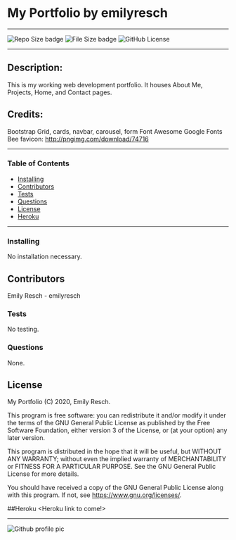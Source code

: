# __My Portfolio__ by emilyresch


_________________________

![Repo Size badge](https://img.shields.io/github/repo-size/emilyresch/resch_homework_7)
![File Size badge](https://img.shields.io/github/size/emilyresch/resch_homework_7)
![GitHub License](https://img.shields.io/github/license/emilyresch/resch_homework_7)

_________________________

## Description:
This is my working web development portfolio. It houses About Me, Projects, Home, and Contact pages.


## Credits: 
Bootstrap Grid, cards, navbar, carousel, form
Font Awesome
Google Fonts
Bee favicon: http://pngimg.com/download/74716
_________________________

### Table of Contents
- [Installing](#installing)
- [Contributors](#contributors)
- [Tests](#tests)
- [Questions](#questions)
- [License](#license)
- [Heroku](#heroku)

_________________________

### Installing
No installation necessary.

## Contributors
Emily Resch - emilyresch

### Tests
No testing. 

### Questions
None.

## License
My Portfolio (C) 2020, Emily Resch.

This program is free software: you can redistribute it and/or modify
it under the terms of the GNU General Public License as published by
the Free Software Foundation, either version 3 of the License, or
(at your option) any later version.

This program is distributed in the hope that it will be useful,
but WITHOUT ANY WARRANTY; without even the implied warranty of
MERCHANTABILITY or FITNESS FOR A PARTICULAR PURPOSE.  See the
GNU General Public License for more details.

You should have received a copy of the GNU General Public License
along with this program.  If not, see <https://www.gnu.org/licenses/>.

##Heroku
<Heroku link to come!>


_____________________

![Github profile pic](https://avatars2.githubusercontent.com/emilyresch)
